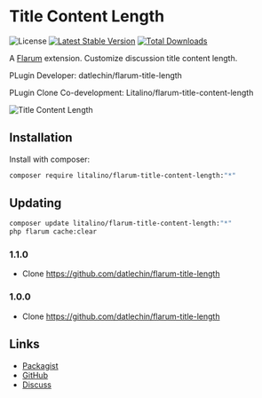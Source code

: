 # Title Content Length

![License](https://img.shields.io/badge/license-MIT-blue.svg) [![Latest Stable Version](https://img.shields.io/packagist/v/litalino/flarum-title-content-length.svg)](https://packagist.org/packages/litalino/flarum-title-content-length) [![Total Downloads](https://img.shields.io/packagist/dt/litalino/flarum-title-content-length.svg)](https://packagist.org/packages/litalino/flarum-title-content-length)

A [Flarum](http://flarum.org) extension. Customize discussion title content length.

PLugin Developer: datlechin/flarum-title-length

PLugin Clone Co-development: Litalino/flarum-title-content-length

![Title Content Length](https://github.com/Litalino/flarum-title-content-length/assets/99712477/0a3415e6-e9fe-4932-840b-2e1850894e0f)


## Installation

Install with composer:

```sh
composer require litalino/flarum-title-content-length:"*"
```

## Updating

```sh
composer update litalino/flarum-title-content-length:"*"
php flarum cache:clear
```

### 1.1.0
* Clone https://github.com/datlechin/flarum-title-length

### 1.0.0
* Clone https://github.com/datlechin/flarum-title-length


## Links

- [Packagist](https://packagist.org/packages/litalino/flarum-title-content-length)
- [GitHub](https://github.com/litalino/flarum-title-content-length)
- [Discuss](https://discuss.flarum.org/d/29924)
